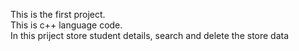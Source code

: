 This is the first project.
<br>
This is c++ language code.
<br>
In this priject store student details, search and delete the store data

